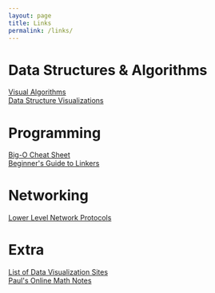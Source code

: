 ```yaml
---
layout: page
title: Links
permalink: /links/
---
```


# Data Structures & Algorithms
[Visual Algorithms](https://visualgo.net/en)<br/>
[Data Structure Visualizations](https://www.cs.usfca.edu/~galles/visualization/Algorithms.html)


# Programming
[Big-O Cheat Sheet](http://bigocheatsheet.com/)<br/>
[Beginner's Guide to Linkers](http://www.lurklurk.org/linkers/linkers.html)


# Networking
[Lower Level Network Protocols](https://www.destroyallsoftware.com/compendium/network-protocols?share_key=97d3ba4c24d21147)


# Extra 
[List of Data Visualization Sites](https://www.reddit.com/r/dataisbeautiful/comments/435g7b/i_love_live_data_visualizations_heres_every_one/)<br/>
[Paul's Online Math Notes](http://tutorial.math.lamar.edu/)